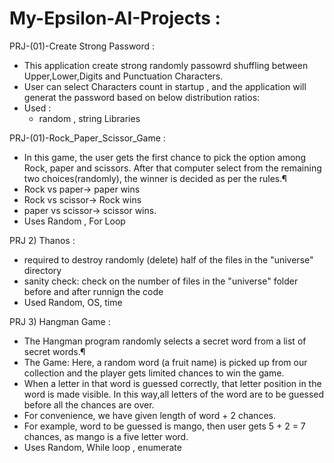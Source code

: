 # My-Epsilon-AI-Projects :

PRJ-(01)-Create Strong Password :
 * This application create strong randomly passowrd shuffling between Upper,Lower,Digits and Punctuation Characters.
 * User can select Characters count in startup , and the application will generat the password based on below distribution ratios:
 * Used :
   * random , string Libraries

PRJ-(01)-Rock_Paper_Scissor_Game :
 * In this game, the user gets the first chance to pick the option among Rock, paper and scissors. After that computer select from the remaining two choices(randomly),      the winner is decided as per the rules.¶
  * Rock vs paper-> paper wins
  * Rock vs scissor-> Rock wins
  * paper vs scissor-> scissor wins.
  * Uses Random , For Loop

PRJ 2) Thanos :
  * required to destroy randomly (delete) half of the files in the "universe" directory
  * sanity check: check on the number of files in the "universe" folder before and after runnign the code
  * Used Random, OS, time 

PRJ 3) Hangman Game :
  * The Hangman program randomly selects a secret word from a list of secret words.¶
  * The Game: Here, a random word (a fruit name) is picked up from our collection and the player gets limited chances to win the game.
  * When a letter in that word is guessed correctly, that letter position in the word is made visible. In this way,all letters of the word are to be guessed before all       the chances are over.
  * For convenience, we have given length of word + 2 chances. 
  * For example, word to be guessed is mango, then user gets 5 + 2 = 7 chances, as mango is a five letter word.
  * Uses Random, While loop , enumerate
